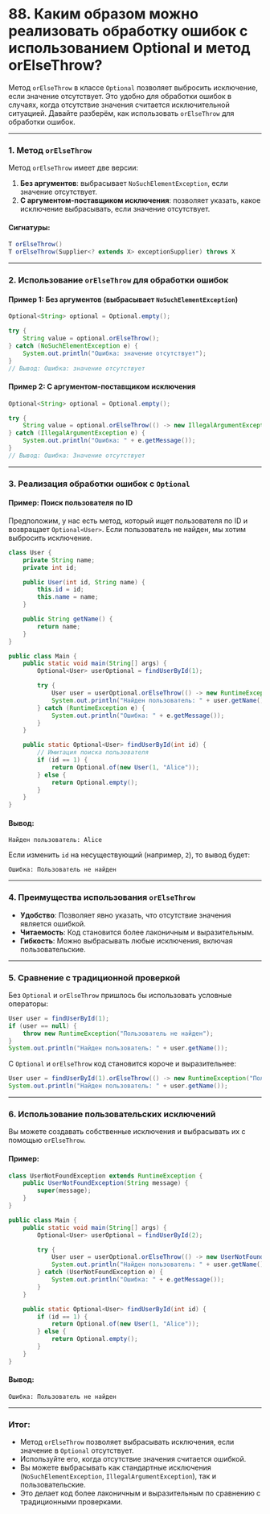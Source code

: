# 88. Каким образом можно реализовать обработку ошибок с использованием Optional и метод orElseThrow?

Метод `orElseThrow` в классе `Optional` позволяет выбросить исключение, если значение отсутствует. Это удобно для обработки ошибок в случаях, когда отсутствие значения считается исключительной ситуацией. Давайте разберём, как использовать `orElseThrow` для обработки ошибок.

---

### 1. **Метод `orElseThrow`**
Метод `orElseThrow` имеет две версии:
1. **Без аргументов**: выбрасывает `NoSuchElementException`, если значение отсутствует.
2. **С аргументом-поставщиком исключения**: позволяет указать, какое исключение выбрасывать, если значение отсутствует.

#### Сигнатуры:
```java
T orElseThrow()
T orElseThrow(Supplier<? extends X> exceptionSupplier) throws X
```

---

### 2. **Использование `orElseThrow` для обработки ошибок**

#### Пример 1: Без аргументов (выбрасывает `NoSuchElementException`)
```java
Optional<String> optional = Optional.empty();

try {
    String value = optional.orElseThrow();
} catch (NoSuchElementException e) {
    System.out.println("Ошибка: значение отсутствует");
}
// Вывод: Ошибка: значение отсутствует
```

#### Пример 2: С аргументом-поставщиком исключения
```java
Optional<String> optional = Optional.empty();

try {
    String value = optional.orElseThrow(() -> new IllegalArgumentException("Значение отсутствует"));
} catch (IllegalArgumentException e) {
    System.out.println("Ошибка: " + e.getMessage());
}
// Вывод: Ошибка: Значение отсутствует
```

---

### 3. **Реализация обработки ошибок с `Optional`**

#### Пример: Поиск пользователя по ID
Предположим, у нас есть метод, который ищет пользователя по ID и возвращает `Optional<User>`. Если пользователь не найден, мы хотим выбросить исключение.

```java
class User {
    private String name;
    private int id;

    public User(int id, String name) {
        this.id = id;
        this.name = name;
    }

    public String getName() {
        return name;
    }
}

public class Main {
    public static void main(String[] args) {
        Optional<User> userOptional = findUserById(1);

        try {
            User user = userOptional.orElseThrow(() -> new RuntimeException("Пользователь не найден"));
            System.out.println("Найден пользователь: " + user.getName());
        } catch (RuntimeException e) {
            System.out.println("Ошибка: " + e.getMessage());
        }
    }

    public static Optional<User> findUserById(int id) {
        // Имитация поиска пользователя
        if (id == 1) {
            return Optional.of(new User(1, "Alice"));
        } else {
            return Optional.empty();
        }
    }
}
```

#### Вывод:
```
Найден пользователь: Alice
```

Если изменить `id` на несуществующий (например, `2`), то вывод будет:
```
Ошибка: Пользователь не найден
```

---

### 4. **Преимущества использования `orElseThrow`**
- **Удобство**: Позволяет явно указать, что отсутствие значения является ошибкой.
- **Читаемость**: Код становится более лаконичным и выразительным.
- **Гибкость**: Можно выбрасывать любые исключения, включая пользовательские.

---

### 5. **Сравнение с традиционной проверкой**
Без `Optional` и `orElseThrow` пришлось бы использовать условные операторы:

```java
User user = findUserById(1);
if (user == null) {
    throw new RuntimeException("Пользователь не найден");
}
System.out.println("Найден пользователь: " + user.getName());
```

С `Optional` и `orElseThrow` код становится короче и выразительнее:
```java
User user = findUserById(1).orElseThrow(() -> new RuntimeException("Пользователь не найден"));
System.out.println("Найден пользователь: " + user.getName());
```

---

### 6. **Использование пользовательских исключений**
Вы можете создавать собственные исключения и выбрасывать их с помощью `orElseThrow`.

#### Пример:
```java
class UserNotFoundException extends RuntimeException {
    public UserNotFoundException(String message) {
        super(message);
    }
}

public class Main {
    public static void main(String[] args) {
        Optional<User> userOptional = findUserById(2);

        try {
            User user = userOptional.orElseThrow(() -> new UserNotFoundException("Пользователь не найден"));
            System.out.println("Найден пользователь: " + user.getName());
        } catch (UserNotFoundException e) {
            System.out.println("Ошибка: " + e.getMessage());
        }
    }

    public static Optional<User> findUserById(int id) {
        if (id == 1) {
            return Optional.of(new User(1, "Alice"));
        } else {
            return Optional.empty();
        }
    }
}
```

#### Вывод:
```
Ошибка: Пользователь не найден
```

---

### Итог:
- Метод `orElseThrow` позволяет выбрасывать исключения, если значение в `Optional` отсутствует.
- Используйте его, когда отсутствие значения считается ошибкой.
- Вы можете выбрасывать как стандартные исключения (`NoSuchElementException`, `IllegalArgumentException`), так и пользовательские.
- Это делает код более лаконичным и выразительным по сравнению с традиционными проверками.
